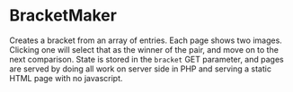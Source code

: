 # BracketMaker

Creates a bracket from an array of entries. Each page shows two images. Clicking one will select that as the winner of the pair, and move on to the next comparison. State is stored in the `bracket` GET parameter, and pages are served by doing all work on server side in PHP and serving a static HTML page with no javascript.
